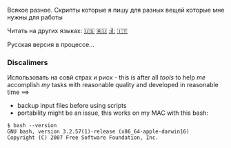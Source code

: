 Всякое разное. Скрипты которые я пишу для разных вещей которые мне нужны для работы

Читать на других языках: [:us:](README.md) [:ru:](README-ru.md) [:il:](README-he.md) [:it:](README-it.md)

Русская версия в процессе...

### Discalimers

Использовать на совй страх и риск  - this is after all *tools* to help *me* accomplish *my* tasks with reasonable quality and developed in reasonable time ==>
* backup input files before using scripts
* portability might be an issue, this works on my MAC with this bash:
```
$ bash --version
GNU bash, version 3.2.57(1)-release (x86_64-apple-darwin16)
Copyright (C) 2007 Free Software Foundation, Inc.
```
